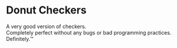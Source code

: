 Donut Checkers
======
A very good version of checkers.\
Completely perfect without any bugs or bad programming practices. Definitely.™
